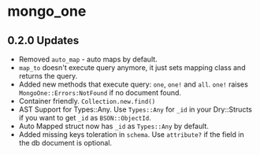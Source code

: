 # mongo_one

## 0.2.0 Updates 
- Removed `auto_map` - auto maps by default.
- `map_to` doesn't execute query anymore, it just sets mapping class and returns the query.
- Added new methods that execute query: `one`, `one!` and `all`. `one!` raises `MongoOne::Errors:NotFound` if no document found.
- Container friendly. `Collection.new.find()`
- AST Support for Types::Any. Use `Types::Any` for `_id` in your Dry::Structs if you want to get `_id` as `BSON::ObjectId`. 
- Auto Mapped struct now has `_id` as `Types::Any` by default.
- Added missing keys toleration in `schema`. Use `attribute?` if the field in the db document is optional.